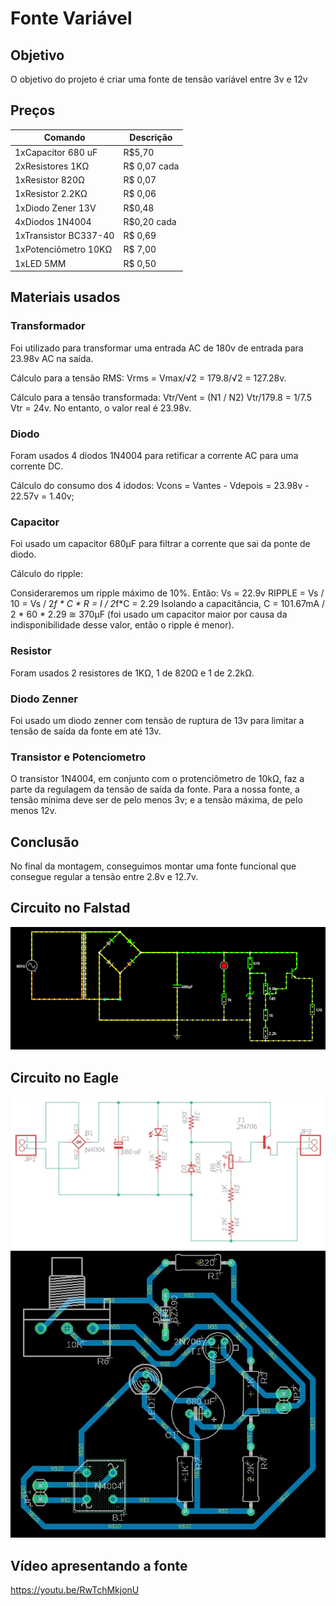 # Fonte Variável

## Objetivo
O objetivo do projeto é criar uma fonte de tensão variável entre 3v e 12v

## Preços
| Comando | Descrição |
| --- | --- |
| 1xCapacitor 680 uF | R$5,70 |
| 2xResistores 1KΩ | R$ 0,07 cada |
| 1xResistor 820Ω | R$ 0,07 |
| 1xResistor 2.2KΩ | R$ 0,06 |
| 1xDiodo Zener 13V | R$0,48 |
| 4xDiodos 1N4004 | R$0,20 cada |
| 1xTransistor BC337-40 | R$ 0,69 |
| 1xPotenciômetro 10KΩ | R$ 7,00 |
| 1xLED 5MM | R$ 0,50 |

## Materiais usados
### Transformador
Foi utilizado para transformar uma entrada AC de 180v de entrada para 23.98v AC na saída.

Cálculo para a tensão RMS:
Vrms = Vmax/√2 = 179.8/√2 = 127.28v.

Cálculo para a tensão transformada:
Vtr/Vent = (N1 / N2)
Vtr/179.8 = 1/7.5
Vtr = 24v. No entanto, o valor real é 23.98v.

### Diodo
Foram usados 4 diodos 1N4004 para retificar a corrente AC para uma corrente DC.

Cálculo do consumo dos 4 idodos:
Vcons = Vantes - Vdepois = 23.98v - 22.57v = 1.40v;

### Capacitor
Foi usado um capacitor 680µF para filtrar a corrente que sai da ponte de diodo.

Cálculo do ripple:

Consideraremos um ripple máximo de 10%. Então:
Vs = 22.9v
RIPPLE = Vs / 10 = Vs / 2*f * C * R = I / 2*f*C = 2.29
Isolando a capacitância,
C = 101.67mA / 2 * 60 * 2.29 ≅ 370µF (foi usado um capacitor maior por causa da indisponibilidade desse valor, então o ripple é menor).

### Resistor
Foram usados 2 resistores de 1KΩ, 1 de 820Ω e 1 de 2.2kΩ.

### Diodo Zenner
Foi usado um diodo zenner com tensão de ruptura de 13v para limitar a tensão de saída da fonte em até 13v.

### Transistor e Potenciometro
O transistor 1N4004, em conjunto com o protenciômetro de 10kΩ, faz a parte da regulagem da tensão de saída da fonte. Para a nossa fonte, a tensão mínima deve ser de pelo menos 3v; e a tensão máxima, de pelo menos 12v.


## Conclusão
No final da montagem, conseguimos montar uma fonte funcional que consegue regular a tensão entre 2.8v e 12.7v.

## Circuito no Falstad
![Imagem do circuito feito no Falstad](imagens/fonte_falstad.png)

## Circuito no Eagle
![Imagem do circuito esquemático](imagens/fonte_esquematico.jpeg)
![Imagem do circuito PCB](imagens/fonte_pcb.jpeg)

## Vídeo apresentando a fonte
https://youtu.be/RwTchMkjonU
